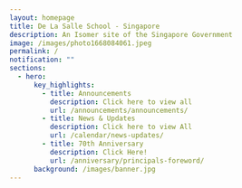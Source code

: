 ```yaml
---
layout: homepage
title: De La Salle School - Singapore
description: An Isomer site of the Singapore Government
image: /images/photo1668084061.jpeg
permalink: /
notification: ""
sections:
  - hero:
      key_highlights:
        - title: Announcements
          description: Click here to view all
          url: /announcements/announcements/
        - title: News & Updates
          description: Click here to view All
          url: /calendar/news-updates/
        - title: 70th Anniversary
          description: Click Here!
          url: /anniversary/principals-foreword/
      background: /images/banner.jpg
---
```


